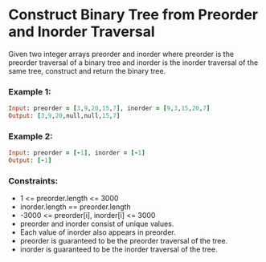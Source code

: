 # Construct Binary Tree from Preorder and Inorder Traversal

Given two integer arrays preorder and inorder where preorder is the preorder traversal of a binary tree and inorder is the inorder traversal of the same tree, construct and return the binary tree.

### Example 1:
```ruby
Input: preorder = [3,9,20,15,7], inorder = [9,3,15,20,7]
Output: [3,9,20,null,null,15,7]
```
### Example 2:
```ruby
Input: preorder = [-1], inorder = [-1]
Output: [-1]
```
### Constraints:

- 1 <= preorder.length <= 3000
- inorder.length == preorder.length
- -3000 <= preorder[i], inorder[i] <= 3000
- preorder and inorder consist of unique values.
- Each value of inorder also appears in preorder.
- preorder is guaranteed to be the preorder traversal of the tree.
- inorder is guaranteed to be the inorder traversal of the tree.